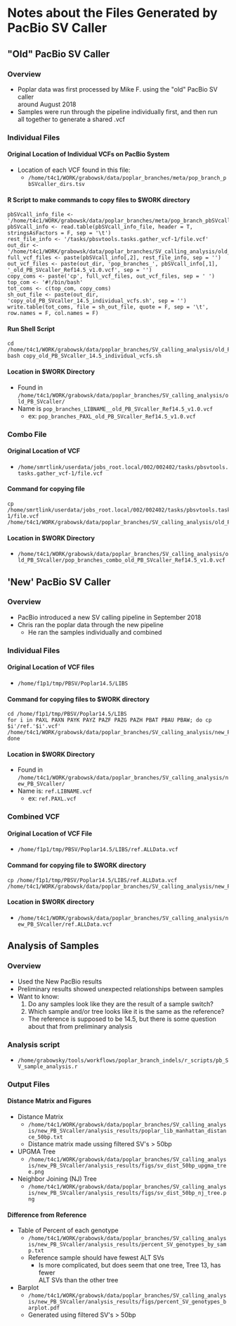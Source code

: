 # Notes about the Files Generated by PacBio SV Caller

## "Old" PacBio SV Caller
### Overview
* Poplar data was first processed by Mike F. using the "old" PacBio SV caller \
around August 2018
* Samples were run through the pipeline individually first, and then run \
all together to generate a shared .vcf
### Individual Files
#### Original Location of Individual VCFs on PacBio System
* Location of each VCF found in this file: 
  * `/home/t4c1/WORK/grabowsk/data/poplar_branches/meta/pop_branch_pbSVcaller_dirs.tsv`
#### R Script to make commands to copy files to $WORK directory
```
pbSVcall_info_file <- '/home/t4c1/WORK/grabowsk/data/poplar_branches/meta/pop_branch_pbSVcaller_dirs.tsv'
pbSVcall_info <- read.table(pbSVcall_info_file, header = T, stringsAsFactors = F, sep = '\t')
rest_file_info <- '/tasks/pbsvtools.tasks.gather_vcf-1/file.vcf'
out_dir <- '/home/t4c1/WORK/grabowsk/data/poplar_branches/SV_calling_analysis/old_PB_SVcaller/'
full_vcf_files <- paste(pbSVcall_info[,2], rest_file_info, sep = '')
out_vcf_files <- paste(out_dir, 'pop_branches_', pbSVcall_info[,1], '_old_PB_SVcaller_Ref14.5_v1.0.vcf', sep = '')
copy_coms <- paste('cp', full_vcf_files, out_vcf_files, sep = ' ')
top_com <- '#!/bin/bash'
tot_coms <- c(top_com, copy_coms)
sh_out_file <- paste(out_dir, 'copy_old_PB_SVcaller_14.5_individual_vcfs.sh', sep = '')
write.table(tot_coms, file = sh_out_file, quote = F, sep = '\t', row.names = F, col.names = F)
```
#### Run Shell Script
```
cd /home/t4c1/WORK/grabowsk/data/poplar_branches/SV_calling_analysis/old_PB_SVcaller
bash copy_old_PB_SVcaller_14.5_individual_vcfs.sh
```
#### Location in $WORK Directory
* Found in `/home/t4c1/WORK/grabowsk/data/poplar_branches/SV_calling_analysis/old_PB_SVcaller/`
* Name is `pop_branches_LIBNAME__old_PB_SVcaller_Ref14.5_v1.0.vcf`
  * ex: `pop_branches_PAXL_old_PB_SVcaller_Ref14.5_v1.0.vcf`
### Combo File
#### Original Location of VCF
* `/home/smrtlink/userdata/jobs_root.local/002/002402/tasks/pbsvtools.tasks.gather_vcf-1/file.vcf`
#### Command for copying file
```
cp /home/smrtlink/userdata/jobs_root.local/002/002402/tasks/pbsvtools.tasks.gather_vcf-1/file.vcf /home/t4c1/WORK/grabowsk/data/poplar_branches/SV_calling_analysis/old_PB_SVcaller/pop_branches_combo_old_PB_SVcaller_Ref14.5_v1.0.vcf
```
#### Location in $WORK Directory
* `/home/t4c1/WORK/grabowsk/data/poplar_branches/SV_calling_analysis/old_PB_SVcaller/pop_branches_combo_old_PB_SVcaller_Ref14.5_v1.0.vcf`

## 'New' PacBio SV Caller
### Overview
* PacBio introduced a new SV calling pipeline in September 2018
* Chris ran the poplar data through the new pipeline
  * He ran the samples individually and combined
### Individual Files
#### Original Location of VCF files
* `/home/f1p1/tmp/PBSV/Poplar14.5/LIBS`
#### Command for copying files to $WORK directory
```
cd /home/f1p1/tmp/PBSV/Poplar14.5/LIBS
for i in PAXL PAXN PAYK PAYZ PAZF PAZG PAZH PBAT PBAU PBAW; do cp $i'/ref.'$i'.vcf' /home/t4c1/WORK/grabowsk/data/poplar_branches/SV_calling_analysis/new_PB_SVcaller; done
```
#### Location in $WORK Directory
* Found in `/home/t4c1/WORK/grabowsk/data/poplar_branches/SV_calling_analysis/new_PB_SVcaller/`
* Name is: `ref.LIBNAME.vcf`
  * ex: `ref.PAXL.vcf`
### Combined VCF
#### Original Location of VCF File
* `/home/f1p1/tmp/PBSV/Poplar14.5/LIBS/ref.ALLData.vcf`
#### Command for copying file to $WORK directory
```
cp /home/f1p1/tmp/PBSV/Poplar14.5/LIBS/ref.ALLData.vcf /home/t4c1/WORK/grabowsk/data/poplar_branches/SV_calling_analysis/new_PB_SVcaller
```
#### Location in $WORK directory
* `/home/t4c1/WORK/grabowsk/data/poplar_branches/SV_calling_analysis/new_PB_SVcaller/ref.ALLData.vcf`

## Analysis of Samples
### Overview
* Used the New PacBio results
* Preliminary results showed unexpected relationships between samples
* Want to know:
  1. Do any samples look like they are the result of a sample switch?
  2. Which sample and/or tree looks like it is the same as the reference?
    * The reference is supposed to be 14.5, but there is some question \
about that from preliminary analysis
### Analysis script
* `/home/grabowsky/tools/workflows/poplar_branch_indels/r_scripts/pb_SV_sample_analysis.r`
### Output Files
#### Distance Matrix and Figures
* Distance Matrix
  * `/home/t4c1/WORK/grabowsk/data/poplar_branches/SV_calling_analysis/new_PB_SVcaller/analysis_results/poplar_lib_manhattan_distance_50bp.txt`
  * Distance matrix made ussing filtered SV's > 50bp
* UPGMA Tree
  * `/home/t4c1/WORK/grabowsk/data/poplar_branches/SV_calling_analysis/new_PB_SVcaller/analysis_results/figs/sv_dist_50bp_upgma_tree.png`
* Neighbor Joining (NJ) Tree
  * `/home/t4c1/WORK/grabowsk/data/poplar_branches/SV_calling_analysis/new_PB_SVcaller/analysis_results/figs/sv_dist_50bp_nj_tree.png`
#### Difference from Reference
* Table of Percent of each genotype
  * `/home/t4c1/WORK/grabowsk/data/poplar_branches/SV_calling_analysis/new_PB_SVcaller/analysis_results/percent_SV_genotypes_by_samp.txt`
  * Reference sample should have fewest ALT SVs
    * Is more complicated, but does seem that one tree, Tree 13, has fewer \
ALT SVs than the other tree
* Barplot
  * `/home/t4c1/WORK/grabowsk/data/poplar_branches/SV_calling_analysis/new_PB_SVcaller/analysis_results/figs/percent_SV_genotypes_barplot.pdf`
  * Generated using filtered SV's > 50bp



